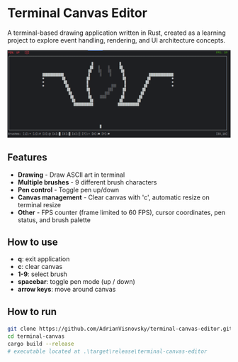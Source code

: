 # Terminal Canvas Editor

A terminal-based drawing application written in Rust, created as a learning project to explore event handling, rendering, and UI architecture concepts.

![Terminal canvas editor](./images/preview.png)

## Features

- **Drawing** - Draw ASCII art in terminal
- **Multiple brushes** - 9 different brush characters
- **Pen control** - Toggle pen up/down
- **Canvas management** - Clear canvas with 'c', automatic resize on terminal resize
- **Other** - FPS counter (frame limited to 60 FPS), cursor coordinates, pen status, and brush palette

## How to use

- **q**: exit application
- **c**: clear canvas
- **1-9**: select brush
- **spacebar**: toggle pen mode (up / down)
- **arrow keys**: move around canvas

## How to run

```bash
git clone https://github.com/AdrianVisnovsky/terminal-canvas-editor.git
cd terminal-canvas
cargo build --release
# executable located at .\target\release\terminal-canvas-editor
```